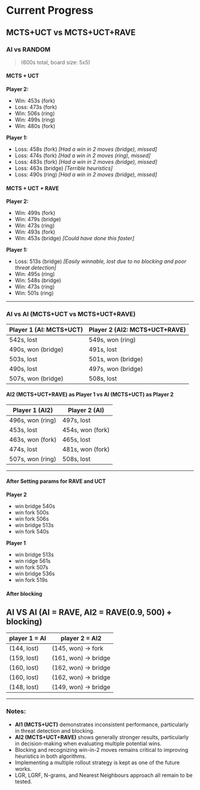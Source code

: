 # Current Progress

## MCTS+UCT vs MCTS+UCT+RAVE

### AI vs RANDOM
> (600s total, board size: 5x5)

#### MCTS + UCT

**Player 2:**
- Win: 453s (fork)
- Loss: 473s (fork)
- Win: 506s (ring)
- Win: 499s (ring)
- Win: 480s (fork)

**Player 1:**
- Loss: 458s (fork) _[Had a win in 2 moves (bridge), missed]_
- Loss: 474s (fork) _[Had a win in 2 moves (ring), missed]_
- Loss: 483s (fork) _[Had a win in 2 moves (bridge), missed]_
- Loss: 463s (bridge) _[Terrible heuristics]_
- Loss: 490s (ring) _[Had a win in 2 moves (bridge), missed]_

#### MCTS + UCT + RAVE

**Player 2:**
- Win: 499s (fork)
- Win: 479s (bridge)
- Win: 473s (ring)
- Win: 493s (fork)
- Win: 453s (bridge) _[Could have done this faster]_

**Player 1:**
- Loss: 513s (bridge) _[Easily winnable, lost due to no blocking and poor threat detection]_
- Win: 495s (ring)
- Win: 548s (bridge)
- Win: 473s (ring)
- Win: 501s (ring)

---

### AI vs AI (MCTS+UCT vs MCTS+UCT+RAVE)

| Player 1 (AI: MCTS+UCT) | Player 2 (AI2: MCTS+UCT+RAVE) |
|-------------------------|-------------------------------|
| 542s, lost         | 549s, won (ring)            |
| 490s, won (bridge)       | 491s, lost            |
| 503s, lost       | 501s, won (bridge)            |
| 490s, lost       | 497s, won (bridge)            |
| 507s, won (bridge)       | 508s, lost            |

#### AI2 (MCTS+UCT+RAVE) as Player 1 vs AI (MCTS+UCT) as Player 2
| Player 1 (AI2)           | Player 2 (AI)                 |
|-------------------------|-------------------------------|
| 496s, won (ring)         | 497s, lost              |
| 453s, lost         | 454s, won (fork)              |
| 463s, won (fork)         | 465s, lost              |
| 474s, lost         | 481s, won (fork)              |
| 507s, won (ring)         | 508s, lost              |

---

#### After Setting params for RAVE and UCT
**Player 2** 
- win bridge 540s 
- win fork 500s
- win fork 506s
- win bridge 513s
- win fork 540s

**Player 1**
- win bridge 513s
- win ridge 561s
- win fork 507s
- win bridge 536s
- win fork 519s

#### After blocking

AI VS AI (AI = RAVE, AI2 = RAVE(0.9, 500) + blocking)
-----------------------------------------------------
| player 1 = AI  | player 2 = AI2 |
|-----------------|----------------|
| (144, lost)    | (145, won) -> fork | 
| (159, lost)    | (161, won) -> bridge |
| (160, lost)    | (162, won) -> bridge |
| (160, lost)    | (162, won) -> bridge |
| (148, lost)    | (149, won) -> bridge |
---
### Notes:
- **AI1 (MCTS+UCT)** demonstrates inconsistent performance, particularly in threat detection and blocking.
- **AI2 (MCTS+UCT+RAVE)** shows generally stronger results, particularly in decision-making when evaluating multiple potential wins.
- Blocking and recognizing win-in-2 moves remains critical to improving heuristics in both algorithms.
- Implementing a multiple rollout strategy is kept as one of the future works.
- LGR, LGRF, N-grams, and Nearest Neighbours approach all remain to be tested.

